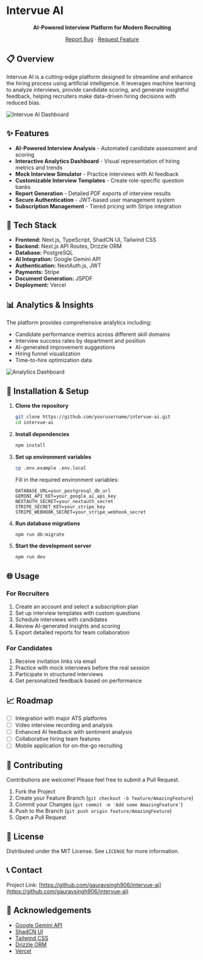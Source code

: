 # Intervue AI

<div align="center">

  
  <p>
    <b>AI-Powered Interview Platform for Modern Recruiting</b>
  </p>
  
  
  
  <p>
    <a href="https://github.com/yourusername/intervue-ai/issues">Report Bug</a>
    ·
    <a href="https://github.com/yourusername/intervue-ai/issues">Request Feature</a>
  </p>
</div>

## 📋 Overview

Intervue AI is a cutting-edge platform designed to streamline and enhance the hiring process using artificial intelligence. It leverages machine learning to analyze interviews, provide candidate scoring, and generate insightful feedback, helping recruiters make data-driven hiring decisions with reduced bias.

![Intervue AI Dashboard](/public/assets/dashboard-preview.png)

## ✨ Features

- **AI-Powered Interview Analysis** - Automated candidate assessment and scoring
- **Interactive Analytics Dashboard** - Visual representation of hiring metrics and trends
- **Mock Interview Simulator** - Practice interviews with AI feedback
- **Customizable Interview Templates** - Create role-specific question banks
- **Report Generation** - Detailed PDF exports of interview results
- **Secure Authentication** - JWT-based user management system
- **Subscription Management** - Tiered pricing with Stripe integration

## 🚀 Tech Stack

- **Frontend:** Next.js, TypeScript, ShadCN UI, Tailwind CSS
- **Backend:** Next.js API Routes, Drizzle ORM
- **Database:** PostgreSQL
- **AI Integration:** Google Gemini API
- **Authentication:** NextAuth.js, JWT
- **Payments:** Stripe
- **Document Generation:** JSPDF
- **Deployment:** Vercel

## 📊 Analytics & Insights

The platform provides comprehensive analytics including:

- Candidate performance metrics across different skill domains
- Interview success rates by department and position
- AI-generated improvement suggestions
- Hiring funnel visualization
- Time-to-hire optimization data

![Analytics Dashboard](/public/assets/analytics-preview.png)

## 🔧 Installation & Setup

1. **Clone the repository**
   ```bash
   git clone https://github.com/yourusername/intervue-ai.git
   cd intervue-ai
   ```

2. **Install dependencies**
   ```bash
   npm install
   ```

3. **Set up environment variables**
   ```bash
   cp .env.example .env.local
   ```
   Fill in the required environment variables:
   ```
   DATABASE_URL=your_postgresql_db_url
   GEMINI_API_KEY=your_google_ai_api_key
   NEXTAUTH_SECRET=your_nextauth_secret
   STRIPE_SECRET_KEY=your_stripe_key
   STRIPE_WEBHOOK_SECRET=your_stripe_webhook_secret
   ```

4. **Run database migrations**
   ```bash
   npm run db:migrate
   ```

5. **Start the development server**
   ```bash
   npm run dev
   ```

## 🌐 Usage

### For Recruiters
1. Create an account and select a subscription plan
2. Set up interview templates with custom questions
3. Schedule interviews with candidates
4. Review AI-generated insights and scoring
5. Export detailed reports for team collaboration

### For Candidates
1. Receive invitation links via email
2. Practice with mock interviews before the real session
3. Participate in structured interviews
4. Get personalized feedback based on performance

## 📈 Roadmap

- [ ] Integration with major ATS platforms
- [ ] Video interview recording and analysis
- [ ] Enhanced AI feedback with sentiment analysis
- [ ] Collaborative hiring team features
- [ ] Mobile application for on-the-go recruiting

## 🤝 Contributing

Contributions are welcome! Please feel free to submit a Pull Request.

1. Fork the Project
2. Create your Feature Branch (`git checkout -b feature/AmazingFeature`)
3. Commit your Changes (`git commit -m 'Add some AmazingFeature'`)
4. Push to the Branch (`git push origin feature/AmazingFeature`)
5. Open a Pull Request

## 📝 License

Distributed under the MIT License. See `LICENSE` for more information.

## 📞 Contact



Project Link: [https://github.com/gauravsingh906/intervue-ai](https://github.com/gauravsingh906/intervue-ai)

## 🙏 Acknowledgements

- [Google Gemini API](https://ai.google.dev/)
- [ShadCN UI](https://ui.shadcn.com/)
- [Tailwind CSS](https://tailwindcss.com/)
- [Drizzle ORM](https://orm.drizzle.team/)
- [Vercel](https://vercel.com/)
